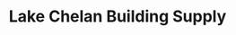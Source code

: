 ---
title: "Lake Chelan Building Supply"
url: /manson/lake-chelan-building-supply/
shop: hardware
---